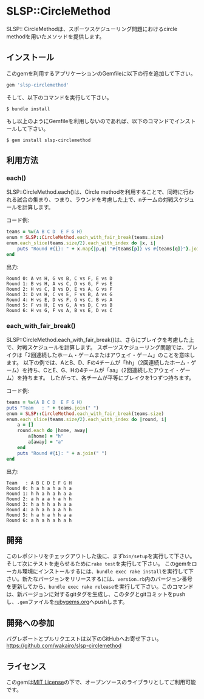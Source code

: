 # SLSP::CircleMethod

SLSP:: CircleMethodは、スポーツスケジューリング問題におけるcircle methodを用いたメソッドを提供します。

## インストール

このgemを利用するアプリケーションのGemfileに以下の行を追加して下さい。

```ruby
gem 'slsp-circlemethod'
```

そして、以下のコマンドを実行して下さい。

    $ bundle install

もし以上のようにGemfileを利用しないのであれば、以下のコマンドでインストールして下さい。

    $ gem install slsp-circlemethod

## 利用方法

### each()

SLSP::CircleMethod.each()は、Circle methodを利用することで、同時に行われる試合の集まり、つまり、ラウンドを考慮した上で、nチームの対戦スケジュールを計算します。

コード例:
```ruby
teams = %w(A B C D  E F G H)
enum = SLSP::CircleMethod.each_with_fair_break(teams.size)
enum.each_slice(teams.size/2).each_with_index do |x, i|
    puts "Round #{i}: " + x.map{|p,q| "#{teams[p]} vs #{teams[q]}"}.join(", ")
end
```

出力:
```
Round 0: A vs H, G vs B, C vs F, E vs D
Round 1: B vs H, A vs C, D vs G, F vs E
Round 2: H vs C, B vs D, E vs A, G vs F
Round 3: D vs H, C vs E, F vs B, A vs G
Round 4: H vs E, D vs F, G vs C, B vs A
Round 5: F vs H, E vs G, A vs D, C vs B
Round 6: H vs G, F vs A, B vs E, D vs C
```


### each_with_fair_break()

SLSP::CircleMethod.each_with_fair_break()は、さらにブレイクを考慮した上で、対戦スケジュールを計算します。
スポーツスケジューリング問題では、ブレイクは「2回連続したホーム・ゲームまたはアウェイ・ゲーム」のことを意味します。
以下の例では、AとB、D、Fの4チームが「hh」（2回連続したホーム・ゲーム）を持ち、CとE、G、Hの4チームが「aa」（2回連続したアウェイ・ゲーム）を持ちます。
したがって、各チームが平等にブレイクを1つずつ持ちます。

コード例:
```ruby
teams = %w(A B C D  E F G H)
puts "Team   : " + teams.join(" ")
enum = SLSP::CircleMethod.each_with_fair_break(teams.size)
enum.each_slice(teams.size/2).each_with_index do |round, i|
    a = []
    round.each do |home, away|
        a[home] = "h"
        a[away] = "a"
    end
    puts "Round #{i}: " + a.join(" ")
end
```

出力:
```
Team   : A B C D E F G H
Round 0: h a h a h a h a
Round 1: h h a h a h a a
Round 2: a h a a h a h h
Round 3: h a h h a h a a
Round 4: a h a h a a h h
Round 5: h a h a h h a a
Round 6: a h a h a h a h
```


## 開発

このレポジトリをチェックアウトした後に、まず`bin/setup`を実行して下さい。そして次にテストを走らせるために`rake test`を実行して下さい。
このgemをローカル環境にインストールするには、`bundle exec rake install`を実行して下さい。新たなバージョンをリリースするには、`version.rb`内のバージョン番号を更新してから、`bundle exec rake release`を実行して下さい。このコマンドは、新バージョンに対するgitタグを生成し、このタグとgitコミットをpushし、`.gem`ファイルを[rubygems.org](https://rubygems.org)へpushします。

## 開発への参加

バグレポートとプルリクエストは以下のGitHubへお寄せ下さい。 
https://github.com/wakairo/slsp-circlemethod

## ライセンス

このgemは[MIT License](https://opensource.org/licenses/MIT)の下で、オープンソースのライブラリとしてご利用可能です。
